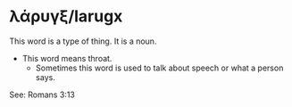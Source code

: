 # λάρυγξ/larugx
This word is a type of thing. It is a noun.
* This word means throat.
    * Sometimes this word is used to talk about speech or what a person says.

See: Romans 3:13
